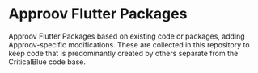 # Approov Flutter Packages

Approov Flutter Packages based on existing code or packages, adding Approov-specific modifications. These are collected in this repository to keep code that is predominantly created by others separate from the CriticalBlue code base.